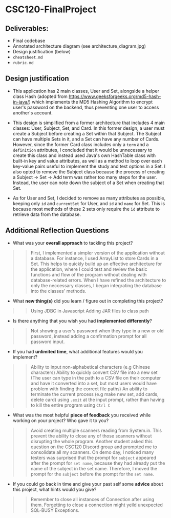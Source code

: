 # CSC120-FinalProject

## Deliverables:
 - Final codebase
 - Annotated architecture diagram (see architecture_diagram.jpg)
 - Design justification (below)
 - `cheatsheet.md`
 - `rubric.md`
  
## Design justification
 - This application has 2 main classes, User and Set, alongside a helper class Hash (adopted from https://www.geeksforgeeks.org/md5-hash-in-java/) which implements the MD5 Hashing Algorithm to encrypt user's password on the backend, thus preventing one user to access another's account. 

 - This design is simplified from a former architecture that includes 4 main classes: User, Subject, Set, and Card. In this former design, a user must create a Subject before creating a Set within that Subject. The Subject can have multiple Sets in it, and a Set can have any number of Cards. However, since the former Card class includes only a `term` and a `definition` attributes, I concluded that it would be unnecessary to create this class and instead used Java's own HashTable class with built-in key and value attributes, as well as a method to loop over each key-value pairs useful to implement the study and test options in a Set. I also opted to remove the Subject class because the process of creating a Subject -> Set -> Add term was rather too many steps for the user. Instead, the user can note down the subject of a Set when creating that Set.

 - As for User and Set, I decided to remove as many attributes as possible, keeping only `id` and `currentSet` for User, and `id` and `name` for Set. This is because most methods of these 2 sets only require the `id` attribute to retrieve data from the database. 

## Additional Reflection Questions
 - What was your **overall approach** to tackling this project?
 >> First, I implemented a simpler version of the application without a database. For instance, I used ArrayList to store Cards in a Set. This helps to quickly build up an effective architecture for the application, where I could test and review the basic functions and flow of the program without dealing with database-related errors. When I have refined the architecture to only the neccessary classes, I began integrating the database into the classes' methods.

 - What **new thing(s)** did you learn / figure out in completing this project?
 >> Using JDBC in Javascript
 >> Adding JAR files to class path

 - Is there anything that you wish you had **implemented differently**?
 >> Not showing a user's password when they type in a new or old password, instead adding a confirmation prompt for all password input. 

 - If you had **unlimited time**, what additional features would you implement?
 >> Ability to input non-alphabetical characters (e.g Chinese characters)
 >> Ability to quickly convert CSV file into a new set (The user can type in the path to a CSV file on their computer and have it converted into a set, but most users would have problem with finding the correct file  paths)
 >> An ability to terminate the current process (e.g make new set, add cards, delete card) using `.exit` at the input prompt, rather than having to kill the entire program using `Ctrl C`

 - What was the most helpful **piece of feedback** you received while working on your project? Who gave it to you?
 >> Avoid creating multiple scanners reading from System.in. This prevent the ability to close any of those scanners without disrupting the whole program. Another student asked this question on the CSC120 Discord group and prompted me to consolidate all my scanners.
 >> On demo day, I noticed many testers was surprised that the prompt for `subject` appeared after the prompt for `set name`, because they had already put the name of the subject in the set name. Therefore, I moved the prompt for the `subject` before the prompt for the `set name`.

 - If you could go back in time and give your past self some **advice** about this project, what hints would you give?
 >> Remember to close all instances of Connection after using them. Forgetting to close a connection might yeild unexpected SQL-BUSY Exceptions. 
